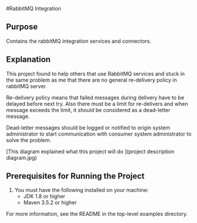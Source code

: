 #RabbitMQ Integration 

Purpose
-------
Contains the rabbitMQ integration services and connectors.


Explanation
-----------
This project found to help others that use RabbitMQ services and stuck in the
same problem as me that there are no general re-delivery policy in rabbitMQ server.

Re-delivery policy means that failed messages during delivery have to be delayed
before next try. Also there must be a limit for re-delivers and when message exceeds
the limit, it should be considered as a dead-letter message.

Dead-letter messages should be logged or notified to origin system administrator to start
communication with consumer system administrator to solve the problem.


[This diagram explained what this project will do ](project description diagram.jpg)


Prerequisites for Running the Project
-------------------------------------
1. You must have the following installed on your machine:
   - JDK 1.8 or higher
   - Maven 3.5.2 or higher

  For more information, see the README in the top-level examples
  directory.
